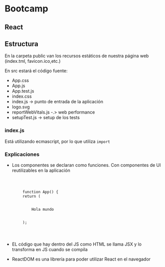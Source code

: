# Bootcamp
## React
## Estructura
En la carpeta public van los recursos estáticos de nuestra página web (index.tml, favicon.ico,etc.)

En src estará el código fuente:
  * App.css
  * App.js
  * App.test.js
  * index.css
  * index.js -> punto de entrada de la aplicación
  * logo.svg
  * reportWebVitals.js -.> web performance
  * setupTest.js -> setup de los tests

### index.js
Está utilizando ecmascript, por lo que utiliza `import`

### Explicaciones
* Los componentes se declaran como funciones. Con componentes de UI reutilizables en  la aplicación
<code>
    <pre>
        function App() {
        return (
            <div className="App">
            Hola mundo
            </div>
        );
    </pre>
</code>

* EL código que hay dentro del JS como HTML se llama JSX y lo transforma en JS cuando se compila

* ReactDOM es una librería para poder utilizar React en el navegador
